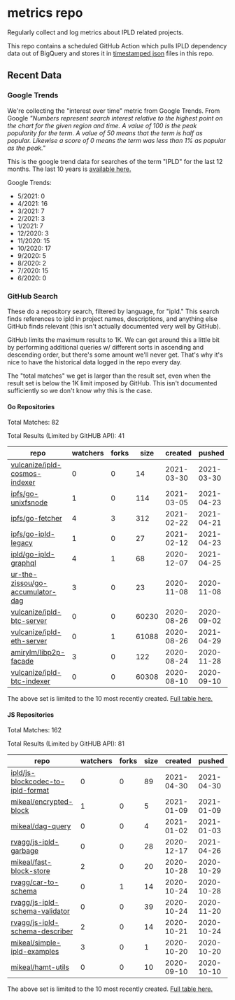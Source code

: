 # metrics repo

Regularly collect and log metrics about IPLD related projects.

This repo contains a scheduled GitHub Action which pulls IPLD dependency data out of BigQuery and stores it 
in [timestamped json](./logs) files in this repo.

## Recent Data

### Google Trends

We're collecting the "interest over time" metric from Google Trends. From Google *"Numbers 
represent search interest relative to the highest point on the chart for the given region and 
time. A value of 100 is the peak popularity for the term. A value of 50 means that the term is 
half as popular. Likewise a score of 0 means the term was less than 1% as popular as the peak."*

This is the google trend data for searches of the term "IPLD" for the
last 12 months. The last 10 years is [available here.](./results/google-trends.md)



Google Trends:
*  5/2021: 0
*  4/2021: 16
*  3/2021: 7
*  2/2021: 3
*  1/2021: 7
*  12/2020: 3
*  11/2020: 15
*  10/2020: 17
*  9/2020: 5
*  8/2020: 2
*  7/2020: 15
*  6/2020: 0

### GitHub Search

These do a repository search, filtered by language, for "ipld." This search
finds references to ipld in project names, descriptions, and anything else
GitHub finds relevant (this isn't actually documented very well by GitHub).

GitHub limits the maximum results to 1K. We can get around this a little bit
by performing additional queries w/ different sorts in ascending and descending
order, but there's some amount we'll never get. That's why it's nice to have
the historical data logged in the repo every day.

The "total matches" we get is larger than the result set, even when the result
set is below the 1K limit imposed by GitHub. This isn't documented sufficiently
so we don't know why this is the case.

#### Go Repositories

Total Matches: 82

Total Results (Limited by GitHUB API): 41

| repo | watchers | forks | size | created | pushed |
| ---- | -------- | ----- | ---- | ------- | ------ |
| [vulcanize/ipld-cosmos-indexer](https://github.com/vulcanize/ipld-cosmos-indexer)| 0 | 0 | 14| 2021-03-30 | 2021-03-30 |
| [ipfs/go-unixfsnode](https://github.com/ipfs/go-unixfsnode)| 1 | 0 | 114| 2021-03-05 | 2021-04-23 |
| [ipfs/go-fetcher](https://github.com/ipfs/go-fetcher)| 4 | 3 | 312| 2021-02-22 | 2021-04-21 |
| [ipfs/go-ipld-legacy](https://github.com/ipfs/go-ipld-legacy)| 1 | 0 | 27| 2021-02-12 | 2021-04-23 |
| [ipld/go-ipld-graphql](https://github.com/ipld/go-ipld-graphql)| 4 | 1 | 68| 2020-12-07 | 2021-04-25 |
| [ur-the-zissou/go-accumulator-dag](https://github.com/ur-the-zissou/go-accumulator-dag)| 3 | 0 | 23| 2020-11-08 | 2020-11-08 |
| [vulcanize/ipld-btc-server](https://github.com/vulcanize/ipld-btc-server)| 0 | 0 | 60230| 2020-08-26 | 2020-09-02 |
| [vulcanize/ipld-eth-server](https://github.com/vulcanize/ipld-eth-server)| 0 | 1 | 61088| 2020-08-26 | 2021-04-29 |
| [amirylm/libp2p-facade](https://github.com/amirylm/libp2p-facade)| 3 | 0 | 122| 2020-08-24 | 2020-11-28 |
| [vulcanize/ipld-btc-indexer](https://github.com/vulcanize/ipld-btc-indexer)| 0 | 0 | 60308| 2020-08-10 | 2020-09-10 |


The above set is limited to the 10 most recently created. 
[Full table here.](./results/repo_search_go.md)

#### JS Repositories

Total Matches: 162

Total Results (Limited by GitHUB API): 81

| repo | watchers | forks | size | created | pushed |
| ---- | -------- | ----- | ---- | ------- | ------ |
| [ipld/js-blockcodec-to-ipld-format](https://github.com/ipld/js-blockcodec-to-ipld-format)| 0 | 0 | 89| 2021-04-30 | 2021-04-30 |
| [mikeal/encrypted-block](https://github.com/mikeal/encrypted-block)| 1 | 0 | 5| 2021-01-09 | 2021-01-09 |
| [mikeal/dag-query](https://github.com/mikeal/dag-query)| 0 | 0 | 4| 2021-01-02 | 2021-01-03 |
| [rvagg/js-ipld-garbage](https://github.com/rvagg/js-ipld-garbage)| 0 | 0 | 28| 2020-12-17 | 2021-04-26 |
| [mikeal/fast-block-store](https://github.com/mikeal/fast-block-store)| 2 | 0 | 20| 2020-10-28 | 2020-10-29 |
| [rvagg/car-to-schema](https://github.com/rvagg/car-to-schema)| 0 | 1 | 14| 2020-10-24 | 2020-10-28 |
| [rvagg/js-ipld-schema-validator](https://github.com/rvagg/js-ipld-schema-validator)| 0 | 0 | 39| 2020-10-24 | 2020-11-20 |
| [rvagg/js-ipld-schema-describer](https://github.com/rvagg/js-ipld-schema-describer)| 2 | 0 | 14| 2020-10-21 | 2020-10-24 |
| [mikeal/simple-ipld-examples](https://github.com/mikeal/simple-ipld-examples)| 3 | 0 | 1| 2020-10-20 | 2020-10-20 |
| [mikeal/hamt-utils](https://github.com/mikeal/hamt-utils)| 0 | 0 | 10| 2020-09-10 | 2020-10-10 |


The above set is limited to the 10 most recently created. 
[Full table here.](./results/repo_search_js.md)
